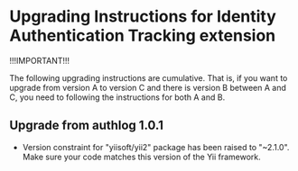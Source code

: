 Upgrading Instructions for Identity Authentication Tracking extension
=====================================================================

!!!IMPORTANT!!!

The following upgrading instructions are cumulative. That is,
if you want to upgrade from version A to version C and there is
version B between A and C, you need to following the instructions
for both A and B.

Upgrade from authlog 1.0.1
-------------------------

* Version constraint for "yiisoft/yii2" package has been raised to "~2.1.0". Make sure your code
  matches this version of the Yii framework. 
